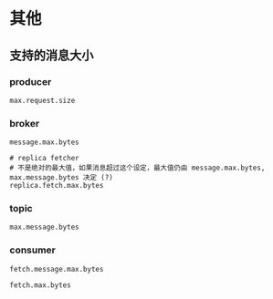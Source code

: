 # 其他

## 支持的消息大小

### producer

    max.request.size

### broker

    message.max.bytes

    # replica fetcher
    # 不是绝对的最大值，如果消息超过这个设定，最大值仍由 message.max.bytes, max.message.bytes 决定 (?)
    replica.fetch.max.bytes

### topic

    max.message.bytes

### consumer

    fetch.message.max.bytes

    fetch.max.bytes
